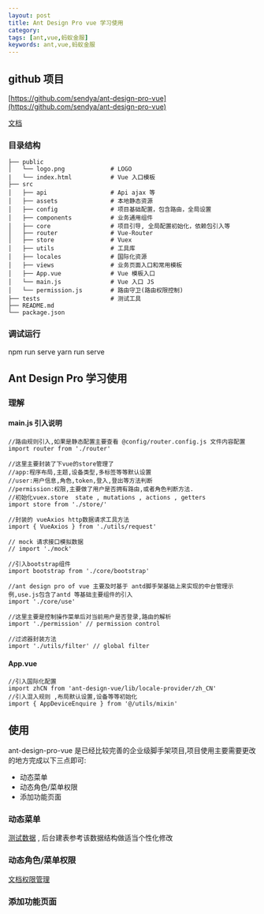 ```yaml
---
layout: post
title: Ant Design Pro vue 学习使用
category: 
tags: [ant,vue,蚂蚁金服]
keywords: ant,vue,蚂蚁金服
---
```


## github 项目

[https://github.com/sendya/ant-design-pro-vue](https://github.com/sendya/ant-design-pro-vue)

[文档](pro.loacg.com/docs/getting-started)

### 目录结构

```
├── public
│   └── logo.png             # LOGO
|   └── index.html           # Vue 入口模板
├── src
│   ├── api                  # Api ajax 等
│   ├── assets               # 本地静态资源
│   ├── config               # 项目基础配置，包含路由，全局设置
│   ├── components           # 业务通用组件
│   ├── core                 # 项目引导, 全局配置初始化，依赖包引入等
│   ├── router               # Vue-Router
│   ├── store                # Vuex
│   ├── utils                # 工具库
│   ├── locales              # 国际化资源
│   ├── views                # 业务页面入口和常用模板
│   ├── App.vue              # Vue 模板入口
│   └── main.js              # Vue 入口 JS
│   └── permission.js        # 路由守卫(路由权限控制)
├── tests                    # 测试工具
├── README.md
└── package.json
```

### 调试运行 

npm run serve 
yarn run serve 



## Ant Design Pro 学习使用

### 理解

#### main.js 引入说明

```
//路由规则引入,如果是静态配置主要查看 @config/router.config.js 文件内容配置
import router from './router' 

//这里主要封装了下vue的store管理了 
//app:程序布局,主题,设备类型,多标签等等默认设置
//user:用户信息,角色,token,登入,登出等方法判断
//permission:权限,主要做了用户是否拥有路由,或者角色判断方法.
//初始化vuex.store  state , mutations , actions , getters 
import store from './store/'

//封装的 vueAxios http数据请求工具方法
import { VueAxios } from './utils/request'

// mock 请求接口模拟数据
// import './mock'

//引入bootstrap组件
import bootstrap from './core/bootstrap'

//ant design pro of vue 主要及时基于 antd脚手架基础上来实现的中台管理示例,use.js包含了antd 等基础主要组件的引入
import './core/use'

//这里主要是控制操作菜单后对当前用户是否登录,路由的解析
import './permission' // permission control

//过滤器封装方法
import './utils/filter' // global filter
```

#### App.vue 

```
//引入国际化配置
import zhCN from 'ant-design-vue/lib/locale-provider/zh_CN'
//引入混入规则 ,布局默认设置,设备等等初始化 
import { AppDeviceEnquire } from '@/utils/mixin'
```

## 使用

ant-design-pro-vue 是已经比较完善的企业级脚手架项目,项目使用主要需要更改的地方完成以下三点即可:

- 动态菜单
- 动态角色/菜单权限
- 添加功能页面

### 动态菜单

[测试数据](https://github.com/sendya/ant-design-pro-vue/blob/feature/dynamic-menu/public/dynamic-menu.json) , 后台建表参考该数据结构做适当个性化修改

### 动态角色/菜单权限 

[文档权限管理](https://pro.loacg.com/docs/authority-management)

### 添加功能页面